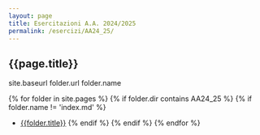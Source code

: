 ```yaml
---
layout: page
title: Esercitazioni A.A. 2024/2025
permalink: /esercizi/AA24_25/
---
```


## {{page.title}}

site.baseurl
folder.url
folder.name

{% for folder in site.pages %}
{% if folder.dir contains AA24_25 %}
{% if folder.name != 'index.md' %}

- [{{folder.title}}]({{site.baseurl}}{{folder.url}}{{folder.name}})
  {% endif %}
  {% endif %}
  {% endfor %}
